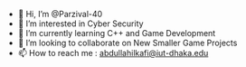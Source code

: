 - 👋 Hi, I’m @Parzival-40
- 👀 I’m interested in Cyber Security
- 🌱 I’m currently learning C++ and Game Development
- 💞️ I’m looking to collaborate on New Smaller Game Projects
- 📫 How to reach me : abdullahilkafi@iut-dhaka.edu

<!---
Parzival-40/Parzival-40 is a ✨ special ✨ repository because its `README.md` (this file) appears on your GitHub profile.
You can click the Preview link to take a look at your changes.
--->
